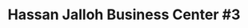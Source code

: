---
title: "Hassan Jalloh Business Center #3"
url: /zwedru/hassan-jalloh-business-center-3/
shop: convenience
---